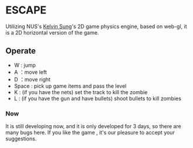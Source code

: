 # ESCAPE

Utilizing NUS's  [Kelvin Sung](https://github.com/Apress/build-your-own-2d-game-engine/tree/master/V2-EngineWithPhysics%2BParticles/DemoWithPhysics%2BParticle)'s 2D game physics engine, based on web-gl, it is a 2D horizontal version of the game.

## Operate

* W : jump
* A ：move left
* D ：move right
* Space : pick up game items and pass the level
* K : (if you have the nets) set the track to kill the zombie
* L : (if you have the gun and have bullets) shoot bullets to kill zombies

### Now

 It is still developing now, and it is only developed for 3 days,  so there are many bugs here. If you like the game , it's our pleasure to accept your suggestions.

